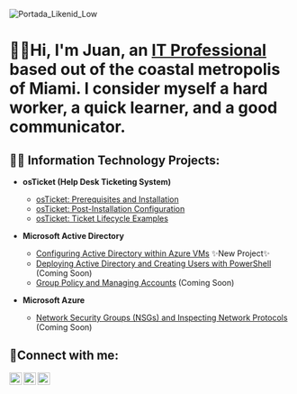 ![Portada_Likenid_Low](https://github.com/user-attachments/assets/d8dee42a-c4b3-43d9-9076-95c7c8573484)

<h1> 🙋‍♂️Hi, I'm Juan, an <a href="https://www.linkedin.com/in/juan-herrerawal/">IT Professional</a> based out of the coastal metropolis of Miami. I consider myself a hard worker, a quick learner, and a good communicator.</h1>

<h2>👨‍💻 Information Technology Projects:</h2>

- <b>osTicket (Help Desk Ticketing System)</b>
  - [osTicket: Prerequisites and Installation](https://github.com/HerrWal/osticket-prereqs) 
  - [osTicket: Post-Installation Configuration](https://github.com/HerrWal/post-install-config) 
  - [osTicket: Ticket Lifecycle Examples](https://github.com/HerrWal/ticket-lifecycle) 
- <b>Microsoft Active Directory</b>
  - [Configuring Active Directory within Azure VMs](https://github.com/HerrWal/configure-ad) ✨New Project✨
  - [Deploying Active Directory and Creating Users with PowerShell](https://github.com/HerrWal/deploy-ad) (Coming Soon)
  - [Group Policy and Managing Accounts](https://github.com/HerrWal/group-policy-ad) (Coming Soon)
  
- <b>Microsoft Azure</b>
  - [Network Security Groups (NSGs) and Inspecting Network Protocols](https://github.com/HerrWal/azure-network-protocols) (Coming Soon)
<h2>🤳Connect with me:</h2>

[<img align="left" alt="Josh | Twitter" width="22px" src="https://cdn.jsdelivr.net/npm/simple-icons@v3/icons/twitter.svg" />][twitter]
[<img align="left" alt="Josh | LinkedIn" width="22px" src="https://cdn.jsdelivr.net/npm/simple-icons@v3/icons/linkedin.svg" />][linkedin]
[<img align="left" alt="Josh | Instagram" width="22px" src="https://cdn.jsdelivr.net/npm/simple-icons@v3/icons/instagram.svg" />][instagram]

[twitter]: https://twitter.com/Nitsuga_Walwyn
[instagram]: https://www.instagram.com/nitsugahw
[linkedin]: https://linkedin.com/in/juan-herrerawal
